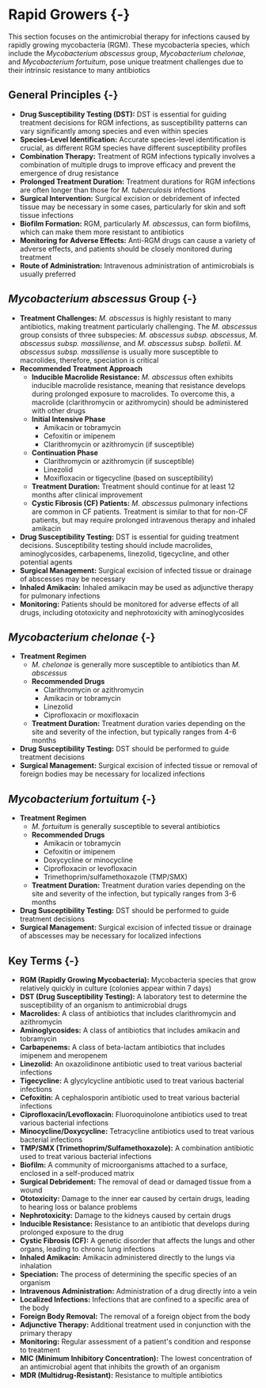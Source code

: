 # Rapid Growers {-}

This section focuses on the antimicrobial therapy for infections caused by rapidly growing mycobacteria (RGM). These mycobacteria species, which include the *Mycobacterium abscessus* group, *Mycobacterium chelonae*, and *Mycobacterium fortuitum*, pose unique treatment challenges due to their intrinsic resistance to many antibiotics

## **General Principles** {-}

*   **Drug Susceptibility Testing (DST):** DST is essential for guiding treatment decisions for RGM infections, as susceptibility patterns can vary significantly among species and even within species
*   **Species-Level Identification:** Accurate species-level identification is crucial, as different RGM species have different susceptibility profiles
*   **Combination Therapy:** Treatment of RGM infections typically involves a combination of multiple drugs to improve efficacy and prevent the emergence of drug resistance
*   **Prolonged Treatment Duration:** Treatment durations for RGM infections are often longer than those for *M. tuberculosis* infections
*   **Surgical Intervention:** Surgical excision or debridement of infected tissue may be necessary in some cases, particularly for skin and soft tissue infections
*   **Biofilm Formation:** RGM, particularly *M. abscessus*, can form biofilms, which can make them more resistant to antibiotics
*   **Monitoring for Adverse Effects:** Anti-RGM drugs can cause a variety of adverse effects, and patients should be closely monitored during treatment
*    **Route of Administration:** Intravenous administration of antimicrobials is usually preferred

## ***Mycobacterium abscessus* Group** {-}

*   **Treatment Challenges:** *M. abscessus* is highly resistant to many antibiotics, making treatment particularly challenging. The *M. abscessus* group consists of three subspecies: *M. abscessus subsp. abscessus*, *M. abscessus subsp. massiliense*, and *M. abscessus subsp. bolletii*. *M. abscessus subsp. massiliense* is usually more susceptible to macrolides, therefore, speciation is critical
*   **Recommended Treatment Approach**
    *   **Inducible Macrolide Resistance:** *M. abscessus* often exhibits inducible macrolide resistance, meaning that resistance develops during prolonged exposure to macrolides. To overcome this, a macrolide (clarithromycin or azithromycin) should be administered with other drugs
    *   **Initial Intensive Phase**
        *   Amikacin or tobramycin
        *   Cefoxitin or imipenem
        *   Clarithromycin or azithromycin (if susceptible)
    *   **Continuation Phase**
        *   Clarithromycin or azithromycin (if susceptible)
        *   Linezolid
        *   Moxifloxacin or tigecycline (based on susceptibility)
    *   **Treatment Duration:** Treatment should continue for at least 12 months after clinical improvement
    *   **Cystic Fibrosis (CF) Patients:** *M. abscessus* pulmonary infections are common in CF patients. Treatment is similar to that for non-CF patients, but may require prolonged intravenous therapy and inhaled amikacin
*   **Drug Susceptibility Testing:** DST is essential for guiding treatment decisions. Susceptibility testing should include macrolides, aminoglycosides, carbapenems, linezolid, tigecycline, and other potential agents
*   **Surgical Management:** Surgical excision of infected tissue or drainage of abscesses may be necessary
*   **Inhaled Amikacin:** Inhaled amikacin may be used as adjunctive therapy for pulmonary infections
*   **Monitoring:** Patients should be monitored for adverse effects of all drugs, including ototoxicity and nephrotoxicity with aminoglycosides

## ***Mycobacterium chelonae*** {-}

*   **Treatment Regimen**
    *   *M. chelonae* is generally more susceptible to antibiotics than *M. abscessus*
    *   **Recommended Drugs**
        *   Clarithromycin or azithromycin
        *   Amikacin or tobramycin
        *   Linezolid
        *   Ciprofloxacin or moxifloxacin
    *   **Treatment Duration:** Treatment duration varies depending on the site and severity of the infection, but typically ranges from 4-6 months
*   **Drug Susceptibility Testing:** DST should be performed to guide treatment decisions
*   **Surgical Management:** Surgical excision of infected tissue or removal of foreign bodies may be necessary for localized infections

## ***Mycobacterium fortuitum*** {-}

*   **Treatment Regimen**
    *   *M. fortuitum* is generally susceptible to several antibiotics
    *   **Recommended Drugs**
        *   Amikacin or tobramycin
        *   Cefoxitin or imipenem
        *   Doxycycline or minocycline
        *   Ciprofloxacin or levofloxacin
        *   Trimethoprim/sulfamethoxazole (TMP/SMX)
    *   **Treatment Duration:** Treatment duration varies depending on the site and severity of the infection, but typically ranges from 3-6 months
*   **Drug Susceptibility Testing:** DST should be performed to guide treatment decisions
*   **Surgical Management:** Surgical excision of infected tissue or drainage of abscesses may be necessary for localized infections

## **Key Terms** {-}

*   **RGM (Rapidly Growing Mycobacteria):** Mycobacteria species that grow relatively quickly in culture (colonies appear within 7 days)
*   **DST (Drug Susceptibility Testing):** A laboratory test to determine the susceptibility of an organism to antimicrobial drugs
*   **Macrolides:** A class of antibiotics that includes clarithromycin and azithromycin
*   **Aminoglycosides:** A class of antibiotics that includes amikacin and tobramycin
*   **Carbapenems:** A class of beta-lactam antibiotics that includes imipenem and meropenem
*   **Linezolid:** An oxazolidinone antibiotic used to treat various bacterial infections
*   **Tigecycline:** A glycylcycline antibiotic used to treat various bacterial infections
*   **Cefoxitin:** A cephalosporin antibiotic used to treat various bacterial infections
*   **Ciprofloxacin/Levofloxacin:** Fluoroquinolone antibiotics used to treat various bacterial infections
*   **Minocycline/Doxycycline:** Tetracycline antibiotics used to treat various bacterial infections
*   **TMP/SMX (Trimethoprim/Sulfamethoxazole):** A combination antibiotic used to treat various bacterial infections
*   **Biofilm:** A community of microorganisms attached to a surface, enclosed in a self-produced matrix
*   **Surgical Debridement:** The removal of dead or damaged tissue from a wound
*   **Ototoxicity:** Damage to the inner ear caused by certain drugs, leading to hearing loss or balance problems
*   **Nephrotoxicity:** Damage to the kidneys caused by certain drugs
*   **Inducible Resistance:** Resistance to an antibiotic that develops during prolonged exposure to the drug
*   **Cystic Fibrosis (CF):** A genetic disorder that affects the lungs and other organs, leading to chronic lung infections
*   **Inhaled Amikacin:** Amikacin administered directly to the lungs via inhalation
*   **Speciation:** The process of determining the specific species of an organism
*   **Intravenous Administration:** Administration of a drug directly into a vein
*   **Localized Infections:** Infections that are confined to a specific area of the body
*   **Foreign Body Removal:** The removal of a foreign object from the body
*   **Adjunctive Therapy:** Additional treatment used in conjunction with the primary therapy
*   **Monitoring:** Regular assessment of a patient's condition and response to treatment
*   **MIC (Minimum Inhibitory Concentration):** The lowest concentration of an antimicrobial agent that inhibits the growth of an organism
*   **MDR (Multidrug-Resistant):** Resistance to multiple antibiotics
